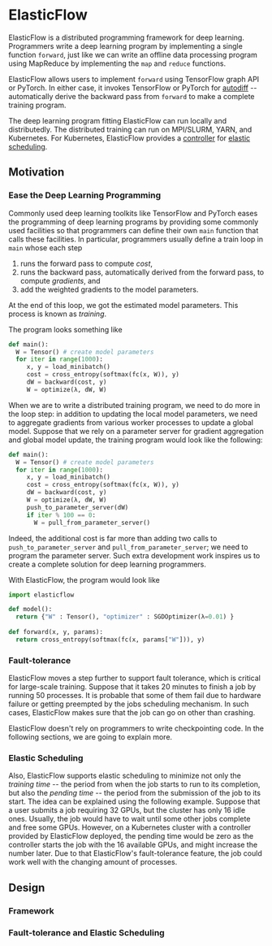 # ElasticFlow

ElasticFlow is a distributed programming framework for deep learning.  Programmers write a deep learning program by implementing a single function `forward`, just like we can write an offline data processing program using MapReduce by implementing the `map` and `reduce` functions.

ElasticFlow allows users to implement `forward` using TensorFlow graph API or PyTorch.  In either case, it invokes TensorFlow or PyTorch for [autodiff](https://arxiv.org/abs/1502.05767) -- automatically derive the backward pass from `forward` to make a complete training program.

The deep learning program fitting ElasticFlow can run locally and distributedly.  The distributed training can run on MPI/SLURM, YARN, and Kubernetes.  For Kubernetes, ElasticFlow provides a [controller](https://kubernetes.io/docs/concepts/workloads/controllers/) for [elastic scheduling](https://kubernetes.io/blog/2017/12/paddle-paddle-fluid-elastic-learning/).


## Motivation

### Ease the Deep Learning Programming

Commonly used deep learning toolkits like TensorFlow and PyTorch eases the programming of deep learning programs by providing some commonly used facilities so that programmers can define their own `main` function that calls these facilities.  In particular, programmers usually define a train loop in `main` whose each step 

1. runs the forward pass to compute *cost*,
1. runs the backward pass, automatically derived from the forward pass, to compute *gradients*, and
1. add the weighted gradients to the model parameters.

At the end of this loop, we got the estimated model parameters.  This process is known as *training*.

The program looks something like

```python
def main():
  W = Tensor() # create model parameters
  for iter in range(1000):
     x, y = load_minibatch()
     cost = cross_entropy(softmax(fc(x, W)), y)
     dW = backward(cost, y)
     W = optimize(λ, dW, W)
```

When we are to write a distributed training program, we need to do more in the loop step: in addition to updating the local model parameters, we need to aggregate gradients from various worker processes to update a global model.  Suppose that we rely on a parameter server for gradient aggregation and global model update, the training program would look like the following:

```python
def main():
  W = Tensor() # create model parameters
  for iter in range(1000):
     x, y = load_minibatch()
     cost = cross_entropy(softmax(fc(x, W)), y)
     dW = backward(cost, y)
     W = optimize(λ, dW, W)
     push_to_parameter_server(dW)
     if iter % 100 == 0:
       W = pull_from_parameter_server()
```

Indeed, the additional cost is far more than adding two calls to `push_to_parameter_server` and `pull_from_parameter_server`; we need to program the parameter server.  Such extra development work inspires us to create a complete solution for deep learning programmers.

With ElasticFlow, the program would look like

```python
import elasticflow

def model():
  return {"W" : Tensor(), "optimizer" : SGDOptimizer(λ=0.01) }
  
def forward(x, y, params):
  return cross_entropy(softmax(fc(x, params["W"])), y)
```
  
### Fault-tolerance

ElasticFlow moves a step further to support fault tolerance, which is critical for large-scale training.  Suppose that it takes 20 minutes to finish a job by running 50 processes.  It is probable that some of them fail due to hardware failure or getting preempted by the jobs scheduling mechanism.  In such cases, ElasticFlow makes sure that the job can go on other than crashing.

ElasticFlow doesn't rely on programmers to write checkpointing code.  In the following sections, we are going to explain more.

### Elastic Scheduling

Also, ElasticFlow supports elastic scheduling to minimize not only the *training time* -- the period from when the job starts to run to its completion, but also the *pending time* -- the period from the submission of the job to its start.  The idea can be explained using the following example.   Suppose that a user submits a job requiring 32 GPUs, but the cluster has only 16 idle ones.  Usually, the job would have to wait until some other jobs complete and free some GPUs.  However, on a Kubernetes cluster with a controller provided by ElasticFlow deployed, the pending time would be zero as the controller starts the job with the 16 available GPUs, and might increase the number later.  Due to that ElasticFlow's fault-tolerance feature, the job could work well with the changing amount of processes.

## Design

### Framework

### Fault-tolerance and Elastic Scheduling
